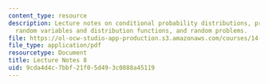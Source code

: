 ```yaml
---
content_type: resource
description: Lecture notes on conditional probability distributions, probability,
  random variables and distribution functions, and random problems.
file: https://ol-ocw-studio-app-production.s3.amazonaws.com/courses/14-30-introduction-to-statistical-methods-in-economics-spring-2009/9cda4d4c7bbf21f05d493c0888a45119_MIT14_30s09_lec08.pdf
file_type: application/pdf
resourcetype: Document
title: Lecture Notes 8
uid: 9cda4d4c-7bbf-21f0-5d49-3c0888a45119
---
```

